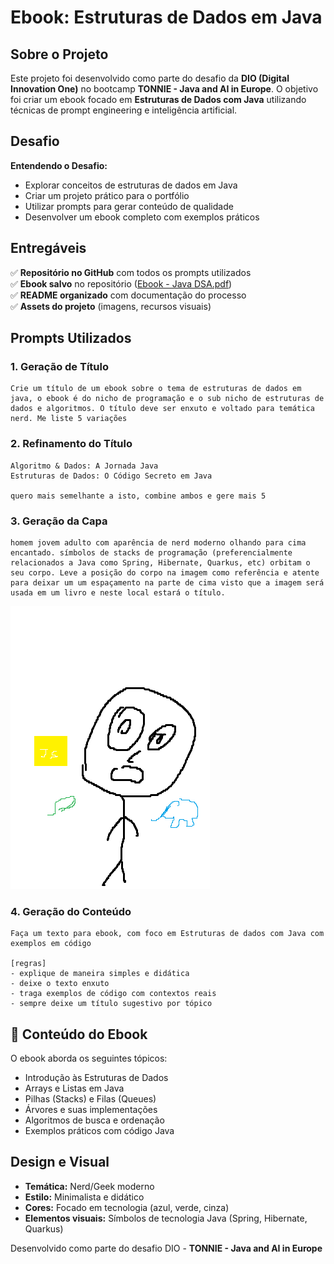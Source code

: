 
# Ebook: Estruturas de Dados em Java

## Sobre o Projeto

Este projeto foi desenvolvido como parte do desafio da **DIO (Digital Innovation One)** no bootcamp **TONNIE - Java and AI in Europe**. O objetivo foi criar um ebook focado em **Estruturas de Dados com Java** utilizando técnicas de prompt engineering e inteligência artificial.

## Desafio

**Entendendo o Desafio:**
- Explorar conceitos de estruturas de dados em Java
- Criar um projeto prático para o portfólio
- Utilizar prompts para gerar conteúdo de qualidade
- Desenvolver um ebook completo com exemplos práticos

## Entregáveis

✅ **Repositório no GitHub** com todos os prompts utilizados  
✅ **Ebook salvo** no repositório ([Ebook - Java DSA.pdf](./Ebook%20-%20Java%20DSA.pdf))  
✅ **README organizado** com documentação do processo  
✅ **Assets do projeto** (imagens, recursos visuais)  

## Prompts Utilizados

### 1. Geração de Título
```
Crie um título de um ebook sobre o tema de estruturas de dados em java, o ebook é do nicho de programação e o sub nicho de estruturas de dados e algoritmos. O título deve ser enxuto e voltado para temática nerd. Me liste 5 variações
```

### 2. Refinamento do Título
```
Algoritmo & Dados: A Jornada Java
Estruturas de Dados: O Código Secreto em Java

quero mais semelhante a isto, combine ambos e gere mais 5
```

### 3. Geração da Capa
```
homem jovem adulto com aparência de nerd moderno olhando para cima encantado. símbolos de stacks de programação (preferencialmente relacionados a Java como Spring, Hibernate, Quarkus, etc) orbitam o seu corpo. Leve a posição do corpo na imagem como referência e atente para deixar um um espaçamento na parte de cima visto que a imagem será usada em um livro e neste local estará o título.
```

![Imagem de referência para prompt](./assets/image.png)

### 4. Geração do Conteúdo
```
Faça um texto para ebook, com foco em Estruturas de dados com Java com exemplos em código

[regras]
- explique de maneira simples e didática
- deixe o texto enxuto
- traga exemplos de código com contextos reais
- sempre deixe um título sugestivo por tópico
```

## 📖 Conteúdo do Ebook

O ebook aborda os seguintes tópicos:
- Introdução às Estruturas de Dados
- Arrays e Listas em Java
- Pilhas (Stacks) e Filas (Queues)
- Árvores e suas implementações
- Algoritmos de busca e ordenação
- Exemplos práticos com código Java

## Design e Visual

- **Temática:** Nerd/Geek moderno
- **Estilo:** Minimalista e didático
- **Cores:** Focado em tecnologia (azul, verde, cinza)
- **Elementos visuais:** Símbolos de tecnologia Java (Spring, Hibernate, Quarkus)

Desenvolvido como parte do desafio DIO - **TONNIE - Java and AI in Europe**
